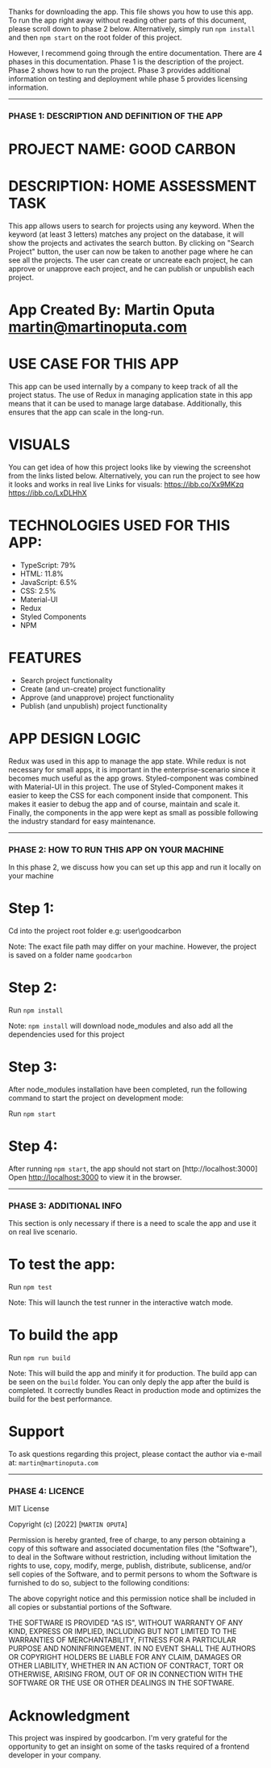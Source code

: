 Thanks for downloading the app. This file shows you how to use this app.  To run the app right away without reading other parts 
of this document, please scroll down to phase 2 below. Alternatively, simply run `npm install` and then `npm start` on the root folder of this project.

However, I recommend going through the entire documentation. There are 4 phases in this documentation. Phase 1 is the description of the  project.
Phase 2 shows how to run the project. Phase 3 provides additional information on testing and deployment while phase 5 provides licensing information.

*****************************************************************************************************************************************

### PHASE 1:  DESCRIPTION AND DEFINITION OF THE APP


# PROJECT NAME: GOOD CARBON

# DESCRIPTION: HOME ASSESSMENT TASK
This app allows users to search for projects using any keyword. When the keyword (at least 3 letters) matches any project on the database, it will show the projects and activates the search button. By clicking on "Search Project" button, the user can now be taken to another page where he can see all the projects. The user can create or uncreate each project, he can approve or unapprove each project, and he can publish or unpublish each project.

# App Created By: Martin Oputa <martin@martinoputa.com>

# USE CASE FOR THIS APP
This app can be used internally by a company to keep track of all the project status. The use of Redux in managing application state in this app means that it can be used to manage large database. Additionally, this ensures that the app can scale in the long-run.


# VISUALS
You can get idea of how this project looks like by viewing the screenshot from the links listed below. Alternatively, you can run the project to see how it looks and works in real live
Links for visuals:
https://ibb.co/Xx9MKzq
https://ibb.co/LxDLHhX 



# TECHNOLOGIES USED FOR THIS APP:
- TypeScript: 79%
- HTML: 11.8%
- JavaScript: 6.5%
- CSS: 2.5%
- Material-UI
- Redux
- Styled Components
- NPM


# FEATURES
- Search project functionality
- Create (and un-create) project functionality
- Approve (and unapprove) project functionality
- Publish (and unpublish) project functionality


# APP DESIGN LOGIC
Redux was used in this app to manage the app state. While redux is not necessary for small apps, it is important in the enterprise-scenario since it becomes much useful as the app grows. Styled-component was combined with Material-UI  in this project. The use of Styled-Component makes it easier to keep the CSS for each 
component inside that component. This makes it easier to debug the app and of course, maintain and scale it. Finally, the components in the app were kept as small as
possible following the industry standard for easy maintenance.

*****************************************************************************************************************************************


### PHASE 2:  HOW TO RUN THIS APP ON YOUR MACHINE

In this phase 2, we discuss how you can set up this app and run it locally on your machine

# Step 1:
Cd into the project root folder e.g: user\goodcarbon

Note: The exact file path may differ on your machine. However, the project is saved on a folder name `goodcarbon`

# Step 2:
Run `npm install`

Note: `npm install` will download node_modules and also add all the dependencies used for this project

# Step 3:
After node_modules installation have been completed, run the following command to start the project on development mode:

Run `npm start`

# Step 4:
After running `npm start`, the app should not start on [http://localhost:3000]
Open [http://localhost:3000](http://localhost:3000) to view it in the browser.


*****************************************************************************************************************************************


### PHASE 3: ADDITIONAL INFO
This section is only necessary if there is a need to scale the app and use it on real live scenario.

# To test the app:
Run `npm test`

Note: This will launch the test runner in the interactive watch mode.

# To build the app
Run `npm run build`

Note: This will build the app and minify it for production. The build app can be seen on the  `build` folder. You can only deply the app after the build is completed.
It correctly bundles React in production mode and optimizes the build for the best performance.


# Support
To ask questions regarding this project, please contact the author via e-mail at: `martin@martinoputa.com`

*****************************************************************************************************************************************


### PHASE 4: LICENCE
MIT License

Copyright (c) [2022] [`MARTIN OPUTA`]

Permission is hereby granted, free of charge, to any person obtaining a copy
of this software and associated documentation files (the "Software"), to deal
in the Software without restriction, including without limitation the rights
to use, copy, modify, merge, publish, distribute, sublicense, and/or sell
copies of the Software, and to permit persons to whom the Software is
furnished to do so, subject to the following conditions:

The above copyright notice and this permission notice shall be included in all
copies or substantial portions of the Software.

THE SOFTWARE IS PROVIDED "AS IS", WITHOUT WARRANTY OF ANY KIND, EXPRESS OR
IMPLIED, INCLUDING BUT NOT LIMITED TO THE WARRANTIES OF MERCHANTABILITY,
FITNESS FOR A PARTICULAR PURPOSE AND NONINFRINGEMENT. IN NO EVENT SHALL THE
AUTHORS OR COPYRIGHT HOLDERS BE LIABLE FOR ANY CLAIM, DAMAGES OR OTHER
LIABILITY, WHETHER IN AN ACTION OF CONTRACT, TORT OR OTHERWISE, ARISING FROM,
OUT OF OR IN CONNECTION WITH THE SOFTWARE OR THE USE OR OTHER DEALINGS IN THE
SOFTWARE.

# Acknowledgment
This project was inspired by goodcarbon. I'm very grateful for the opportunity to get an insight on some of the tasks required of a frontend developer in 
your company.